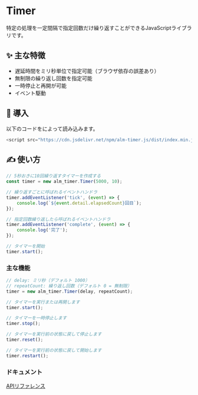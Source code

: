 # Timer
特定の処理を一定間隔で指定回数だけ繰り返すことができるJavaScriptライブラリです。

## ✨ 主な特徴
- 遅延時間をミリ秒単位で指定可能（ブラウザ依存の誤差あり）
- 無制限の繰り返し回数を指定可能
- 一時停止と再開が可能
- イベント駆動

## 🚀 導入
以下のコードをによって読み込みます。
```js
<script src="https://cdn.jsdelivr.net/npm/alm-timer.js/dist/index.min.js"></script>
```

## ✍ 使い方
```js
// 5秒おきに10回繰り返すタイマーを作成する
const timer = new alm_timer.Timer(5000, 10);

// 繰り返すごとに呼ばれるイベントハンドラ
timer.addEventListener('tick', (event) => {
    console.log(`${event.detail.elapsedCount}回目`);
});

// 指定回数繰り返したら呼ばれるイベントハンドラ
timer.addEventListener('complete', (event) => {
    console.log('完了');
});

// タイマーを開始
timer.start();
```

### 主な機能
```js
// delay: ミリ秒（デフォルト 1000）
// repeatCount: 繰り返し回数（デフォルト 0 = 無制限）
timer = new alm_timer.Timer(delay, repeatCount);
```

```js
// タイマーを実行または再開します
timer.start();
```

```js
// タイマーを一時停止します
timer.stop();
```

```js
// タイマーを実行前の状態に戻して停止します
timer.reset();
```

```js
// タイマーを実行前の状態に戻して開始します
timer.restart();
```

### ドキュメント
[APIリファレンス](https://alumican.github.io/alm-timer.js/doc/)
